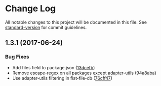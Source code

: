 # Change Log

All notable changes to this project will be documented in this file.
See [standard-version](https://github.com/conventional-changelog/standard-version) for commit guidelines.

<a name="1.3.1"></a>
## 1.3.1 (2017-06-24)


### Bug Fixes

* Add files field to package.json ([13dcefb](https://github.com/micro-analytics/micro-analytics/commit/13dcefb))
* Remove escape-regex on all packages except adapter-utils ([94a8aba](https://github.com/micro-analytics/micro-analytics/commit/94a8aba))
* Use adapter-utils filtering in flat-file-db ([76cff47](https://github.com/micro-analytics/micro-analytics/commit/76cff47))
